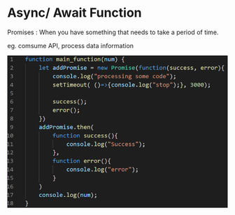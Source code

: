 # Async/ Await Function

Promises : When you have something that needs to take a period of time.

eg. comsume API, process data information

![](<../../../.gitbook/assets/image (1).png>)



